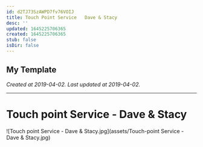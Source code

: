 ```yaml
---
id: d2TJ73SzAWPD7fv76VOIJ
title: Touch Point Service   Dave & Stacy
desc: ''
updated: 1645225706365
created: 1645225706365
stub: false
isDir: false
---
```

My Template
---

_Created at 2019-04-02._
_Last updated at 2019-04-02._




---

# Touch point Service - Dave & Stacy


![Touch point Service - Dave & Stacy.jpg](assets/Touch-point Service - Dave & Stacy.jpg)

